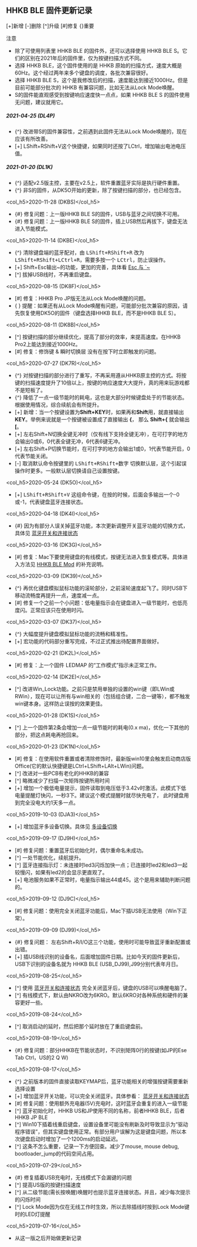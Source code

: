 ## HHKB BLE 固件更新记录
[+]新增 [-]删除 [^]升级 [#]修复 {}重要

<html><div class="attention">
<subtitle>注意</subtitle>

  - 除了可使用列表里 HHKB BLE 的固件外，还可以选择使用 HHKB BLE S。它们的区别在2021年后的固件里，仅为按键扫描方式不同。
  - 选择 <ru>HHKB BLE</ru>，这个固件使用的是 HHKB 原始的扫描方式，速度大概是60Hz。这个经过两年来多个键盘的调度，各批次兼容很好。
  - 选择 <ru>HHKB BLE S</ru>，这个是我修改后的扫描，速度能达到接近1000Hz。但是目前可能部分批次的 HHKB 有兼容问题，比如无法从Lock Mode唤醒。
  - S的固件能直观感受到按键响应速度快一点点，如果 HHKB BLE S 的固件使用无问题，建议就用它。
</div></html>

##### 2021-04-25 (DL4P)
  - {^} 改进带S的固件兼容性，之前遇到此固件无法从Lock Mode唤醒的，现在应该有所改善。
  - [+] <key>LShift+RShift+V</key>这个快捷键，如果同时还按了<key>LCtrl</key>，增加输出电池电压值。

##### 2021-01-20 (DL1K)
  - {^} 适配v2.5版主控，主要在v2.5上，软件重置蓝牙实际是执行硬件重置。
  - {^} 非S的固件，从DK5O开始的更新，除了按键扫描的部分，也已经包含。

<col_h5>2020-11-28 (DKBS)</col_h5>
  - {#} 修复问题：上一版HHKB BLE S的固件，USB与蓝牙之间切换不可用。
  - {#} 修复问题：上一版HHKB BLE S的固件，插上USB然后再拔下，键盘无法进入节能模式。

<col_h5>2020-11-14 (DKBE)</col_h5>
  - {^} 清除键盘端的蓝牙配对，由 <kbd>LShift+RShift+R</kbd> 改为 <kbd>LShift+RShift+LCtrl+R</kbd>，需要多按一个 <kbd>LCtrl</kbd>，防止误操作。
  - [+] Shift+Esc输出\~的功能，更加的完善，具体看 [Esc 与 \`\~](/features/tricky-esc)
  - [^] 拔掉USB线时，不再重启键盘。

<col_h5>2020-08-15 (DK8F)</col_h5>
  - [#] 修复：HHKB Pro JP版无法从Lock Mode唤醒的问题。
  - { } 提醒：如果还有从Lock Mode唤醒有问题，可能部分批次兼容的原因，请先恢复使用DK5O的固件（键盘选择HHKB BLE，而不是HHKB BLE S）。

<col_h5>2020-08-11 (DK8B)</col_h5> 
  - [^] 按键扫描的部分继续优化，提高了部分的效率，来提高速度。在HHKB Pro2上能达到接近1000Hz。
  - [#] 修复：修饰键 & 瞬时切换层 没有在按下时立即触发的问题。

<col_h5>2020-07-27 (DK7R)</col_h5>
  - {^} 对按键扫描的部分进行了重写，不再采用遵从HHKB原主控的方式。将按键的扫描速度提升了10倍以上，按键的响应速度大大提升，真的用来玩游戏都不是短板了。
  - {^} 降低了一点一级节能时的耗电，这也是大部分时候键盘处于的节能状态。根据使用情况，综合续航会有所提升。
  - [+] 新增：当一个按键设置为**Shift+KEY**时，如果再和**Shift**用，就直接输出**KEY**。举例来说就是一个按键被设置成了直接输出 **{**， 那么 **Shift+{** 就会输出 **[**。
  - [+] 左右Shift+N切换全键无冲时（仅有线下支持全键无冲），在可打字的地方会输出0或6，0代表全键无冲，6代表6键无冲。
  - [+] 左右Shift+P切换节能时，在可打字的地方会输出1或0，1代表节能开启，0代表节能关闭。
  - [-] 取消默认命令按键里的 <kbd>LShift+RShift+数字</kbd> 切换默认层，这个引起误操作时更多。一般默认层切换请自己设置按键。

<col_h5>2020-05-24 (DK5O)</col_h5>
  - [+] <kbd>LShift+RShift+V</kbd> 这组命令键，在按的时候，后面会多输出一个-0或-1，代表键盘蓝牙连接状态。

<col_h5>2020-04-18 (DK4I)</col_h5>
  - {#} 因为有部分人误关掉蓝牙功能，本次更新调整开关蓝牙功能的切换方式，具体见 [蓝牙开关和连接状态](/ble-series/connection-status)

<col_h5>2020-03-16 (DK3G)</col_h5>
  - [#] 修复：Mac下要使用键盘的有线模式，按键无法进入恢复模式等。具体进入方法见 [HHKB BLE Mod](/kb-mods/hhkb-ble) 的补充说明。

<col_h5>2020-03-09 (DK39)</col_h5>
  - {^} 再优化键盘模拟鼠标功能的滚轮部分，之前滚轮速度起飞了。同时USB下移动流畅度再提升一点，速度减一点。
  - [#] 修复一个之前一个小问题：低电量指示会在键盘进入一级节能时，也低亮度闪。正常应该只在使用时闪。

<col_h5>2020-03-07 (DK37)</col_h5>
  - {^} 大幅度提升键盘模拟鼠标功能的流畅和精准性。
  - [+] 宏功能的代码部分重写完成，不过正式推出待配置界面做好。

<col_h5>2020-02-21 (DK2L)</col_h5>
  - [#] 修复：上一个固件 LEDMAP 的“工作模式”指示未正常工作。

<col_h5>2020-02-14 (DK2E)</col_h5>
  - [^] 改进Win_Lock功能。之前只是禁用单独的设置的win键（即LWin或RWin），现在可以让所有与win相关的（包括组合键，二合一键等），都不触发win键本身。这样防止误按的效果更佳。

<col_h5>2020-01-28 (DK1S)</col_h5>
  - [^] 上一个固件第2条会增加一点一级节能时的耗电(0.x ma)，优化一下其他的部分，把这点耗电再抢回来。

<col_h5>2020-01-23 (DK1N)</col_h5>
  - [#] 修复：在使用软件重置或者清除修饰时，最新版win10里会触发启动商店版Office(它的默认快捷键是LCtrl+LShift+LAlt+LWin)问题。
  - [^] 改进对一些PCB有老化的HHKB的兼容
  - [^] 略微减少了扫描一次矩阵按键所用时间
  - [+] 增加一个极低电量提示，固件读取到电压低于3.42v时激活。此模式下低电量提醒灯快闪，一秒3下。建议这个模式提醒时就尽快充电了， 此时键盘用到完全没电大约1天多一点。

<col_h5>2019-10-03 (DJA3)</col_h5>
  - [+] 增加蓝牙多设备切换。具体见  [多设备切换](/ble-series/device-switching)

<col_h5>2019-09-17 (DJ9H)</col_h5>
  - [#] 修复问题：重置蓝牙后初始化时，偶尔重命名未成功。
  - [^] 一处节能优化，续航提升。
  - [^] 蓝牙连接指示灯：未连接时led3闪烁加快一点；已连接时led2和led3一起较慢闪，如果有led2的会显示更直观了。
  - [+] 电池服务如果不正常时，电量指示输出44或45。这个是用来辅助判断问题的。

<col_h5>2019-09-12 (DJ9C)</col_h5>
  - [#] 修复问题：使用完全关闭蓝牙功能后，Mac下插USB无法使用（Win下正常）。

<col_h5>2019-09-09 (DJ99)</col_h5>
  - {#} 修复问题： 左右Shift+R/I/O这三个功能，使用时可能导致蓝牙重新配置或出错。
  - [+] 插USB线识别的设备名，后面增加固件日期。比如今天的固件更新后，USB下识别的设备名就为 HHKB BLE (USB_DJ99),J99分别代表年月日。

<col_h5>2019-08-25</col_h5>
  - [^] 使用 [蓝牙开关和连接状态](/ble-series/connection-status) 完全关闭蓝牙后，键盘的USB可以唤醒电脑了。
  - [^] 有线模式下，默认由NKRO改为6KRO。默认6KRO对各种系统和硬件的兼容更好一些。

<col_h5>2019-08-24</col_h5>
  - [^] 取消启动的延时，然后把那个延时放在了重启键盘前。

<col_h5>2019-08-19</col_h5>
  - {#} 修复问题：部分HHKB在节能状态时，不识别矩阵0行的按键(如JP的Ese Tab Ctrl，US的2 Q W)

<col_h5>2019-08-17</col_h5>
  - {^} 之前版本的固件直接读取KEYMAP后，蓝牙功能相关的增强按键需要重新选择设置
  - [+] 增加蓝牙开关功能，可以完全关闭蓝牙。具体参看： [蓝牙开关和连接状态](/ble-series/connection-status)
  - [#] 修复问题：使用额外充电器(5V)充电时，这时蓝牙会重复的进入一级节能
  - [^] 蓝牙初始化时，HHKB US和JP使用不同的名称，前者HHKB BLE，后者HHKB JP BLE
  - [^] Win10下插着线重启键盘，设置设备里可能没有刷新及时导致显示为“驱动程序错误”，但其实键盘使用正常。有部分用户误解为这是键盘问题，所以本次键盘启动时增加了一个1200ms的启动延迟。
  - [^] 这条不怎么重要，记录一下方便回查。减少了mouse, mouse debug, bootloader_jump的代码空间占用。

<col_h5>2019-07-29</col_h5>
  - {#} 修复插着USB充电时，无线模式下会漏键的问题
  - [^] 提高US版的按键扫描速度
  - [^] 从二级节能(需长按唤醒)唤醒时也提示蓝牙连接状态。并且，减少每次提示的闪烁时间
  - [^] Lock Mode因为仅在无线工作时生效，所以去除插线时按到Lock Mode键时的LED灯提醒


<col_h5>2019-07-16</col_h5>
  - 从这一版之后开始做更新记录